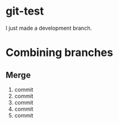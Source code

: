 # git-test

I just made a development branch.

# Combining branches

## Merge

1. commit
2. commit
3. commit
4. commit
5. commit
